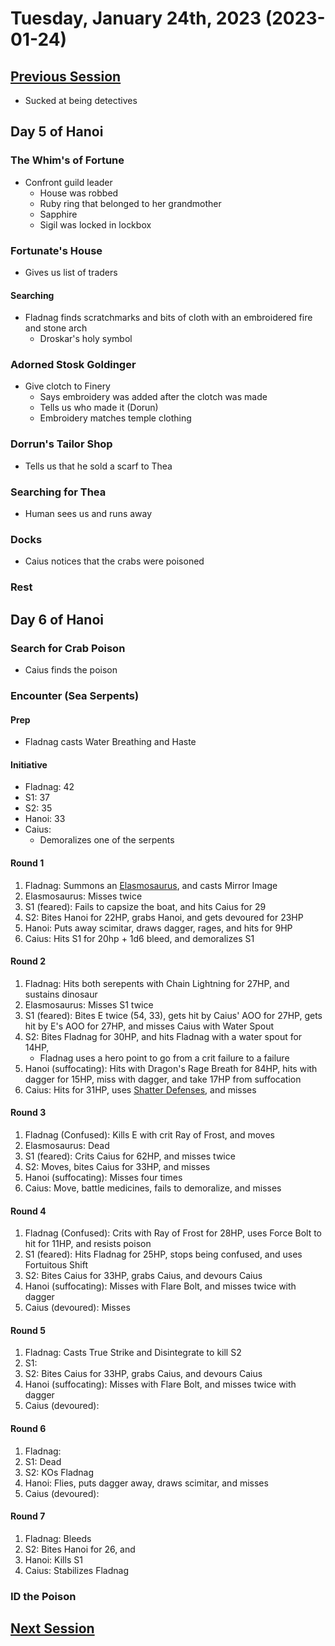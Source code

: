 # Tuesday, January 24th, 2023 (2023-01-24)

## [Previous Session](./2023-01-17.md)

- Sucked at being detectives

## Day 5 of Hanoi

### The Whim's of Fortune

- Confront guild leader
  - House was robbed
  - Ruby ring that belonged to her grandmother
  - Sapphire
  - Sigil was locked in lockbox

### Fortunate's House

- Gives us list of traders

#### Searching

- Fladnag finds scratchmarks and bits of cloth with an embroidered fire and stone arch 
  - Droskar's holy symbol

### Adorned Stosk Goldinger

- Give clotch to Finery
  - Says embroidery was added after the clotch was made
  - Tells us who made it (Dorun)
  - Embroidery matches temple clothing

### Dorrun's Tailor Shop

- Tells us that he sold a scarf to Thea

### Searching for Thea

- Human sees us and runs away

### Docks

- Caius notices that the crabs were poisoned

### Rest

## Day 6 of Hanoi

### Search for Crab Poison

- Caius finds the poison

### Encounter (Sea Serpents)

#### Prep

- Fladnag casts Water Breathing and Haste

#### Initiative

- Fladnag: 42
- S1: 37
- S2: 35
- Hanoi: 33
- Caius: 
  - Demoralizes one of the serpents

#### Round 1

1. Fladnag: Summons an [Elasmosaurus](https://pf2.d20pfsrd.com/monster/elasmosaurus/), and casts Mirror Image
1. Elasmosaurus: Misses twice
1. S1 (feared): Fails to capsize the boat, and hits Caius for 29
1. S2: Bites Hanoi for 22HP, grabs Hanoi, and gets devoured for 23HP
1. Hanoi: Puts away scimitar, draws dagger, rages, and hits for 9HP
1. Caius: Hits S1 for 20hp + 1d6 bleed, and demoralizes S1

#### Round 2

1. Fladnag: Hits both serepents with Chain Lightning for 27HP, and sustains dinosaur
1. Elasmosaurus: Misses S1 twice
1. S1 (feared): Bites E twice (54, 33), gets hit by Caius' AOO for 27HP, gets hit by E's AOO for 27HP, and misses Caius with Water Spout
1. S2: Bites Fladnag for 30HP, and hits Fladnag with a water spout for 14HP, 
   - Fladnag uses a hero point to go from a crit failure to a failure
1. Hanoi (suffocating): Hits with Dragon's Rage Breath for 84HP, hits with dagger for 15HP, miss with dagger, and take 17HP from suffocation
1. Caius: Hits for 31HP, uses [Shatter Defenses](https://2e.aonprd.com/Feats.aspx?ID=385), and misses

#### Round 3

1. Fladnag (Confused): Kills E with crit Ray of Frost, and moves
1. Elasmosaurus: Dead
1. S1 (feared): Crits Caius for 62HP, and misses twice
1. S2: Moves, bites Caius for 33HP, and misses
1. Hanoi (suffocating): Misses four times
1. Caius: Move, battle medicines, fails to demoralize, and misses

#### Round 4

1. Fladnag (Confused): Crits with Ray of Frost for 28HP, uses Force Bolt to hit for 11HP, and resists poison
1. S1 (feared): Hits Fladnag for 25HP, stops being confused, and uses Fortuitous Shift
1. S2: Bites Caius for 33HP, grabs Caius, and devours Caius
1. Hanoi (suffocating): Misses with Flare Bolt, and misses twice with dagger
1. Caius (devoured): Misses 

#### Round 5

1. Fladnag: Casts True Strike and Disintegrate to kill S2
1. S1: 
1. S2: Bites Caius for 33HP, grabs Caius, and devours Caius
1. Hanoi (suffocating): Misses with Flare Bolt, and misses twice with dagger
1. Caius (devoured): 

#### Round 6

1. Fladnag: 
1. S1: Dead
1. S2: KOs Fladnag
1. Hanoi: Flies, puts dagger away, draws scimitar, and misses
1. Caius (devoured): 

#### Round 7

1. Fladnag: Bleeds
1. S2: Bites Hanoi for 26, and
1. Hanoi: Kills S1
1. Caius: Stabilizes Fladnag

### ID the Poison



## [Next Session](./2022-01-31.md)
